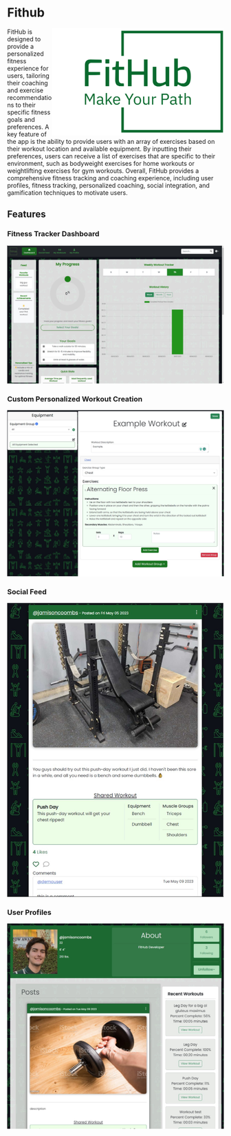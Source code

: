 # Fithub

<p align="right">
  <img src="src/assets/Logo2/png/logo-no-background.png" width="400px" align="right">
</p>

<p align="left">
FitHub is designed to provide a personalized fitness experience for users, tailoring their coaching and exercise recommendations to their specific fitness goals and preferences. A key feature of the app is the ability to provide users with an array of exercises based on their workout location and available equipment. By inputting their preferences, users can receive a list of exercises that are specific to their environment, such as bodyweight exercises for home workouts or weightlifting exercises for gym workouts. Overall, FitHub provides a comprehensive fitness tracking and coaching experience, including user profiles, fitness tracking, personalized coaching, social integration, and gamification techniques to motivate users.
</p>

## Features
### Fitness Tracker Dashboard
<img src="Logos/dash.jpg">

### Custom Personalized Workout Creation
<img src="Logos/create-workout.jpg">

### Social Feed
<img src="Logos/social.jpg">

### User Profiles
<img src="Logos/profile.jpg">

